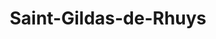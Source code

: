 ---
title: Saint-Gildas-de-Rhuys
url: /saint-gildas-de-rhuys/
latitude: 47.501
longitude: -2.838
---